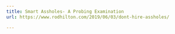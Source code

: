 ```yaml
---
title: Smart Assholes- A Probing Examination
url: https://www.rodhilton.com/2019/06/03/dont-hire-assholes/

---
```

